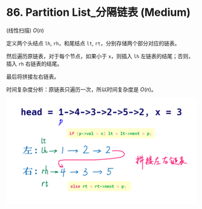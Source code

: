 # 86. Partition List_分隔链表 (Medium)

(线性扫描) $O(n)$

定义两个头结点 `lh`, `rh`，和尾结点 `lt`, `rt`，分别存储两个部分对应的链表。

然后遍历原链表，对于每个节点，如果小于 `x`，则插入 `lh` 左链表的结尾；否则，插入 `rh` 右链表的结尾。

最后将拼接左右链表。



时间复杂度分析：原链表只遍历一次，所以时间复杂度是 $O(n)$。

![solve](https://raw.githubusercontent.com/KimmiGYH/LeetCode_Notes_Public/master/Section05_Solutions/0086_Partition%20List_%E5%88%86%E9%9A%94%E9%93%BE%E8%A1%A8/solve.png)